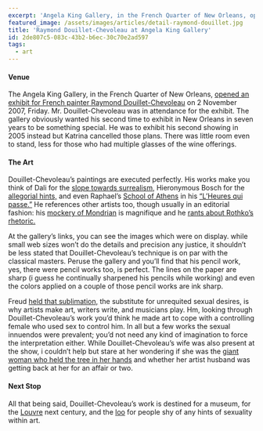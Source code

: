 ```yaml
---
excerpt: 'Angela King Gallery, in the French Quarter of New Orleans, opened an exhibit for French painter Raymond Douillet-Chevoleau. Mr. Douillet-Chevoleau was in attendance for the exhibit.'
featured_image: /assets/images/articles/detail-raymond-douillet.jpg
title: 'Raymond Douillet-Chevoleau at Angela King Gallery'
id: 2de807c5-083c-43b2-b6ec-30c70e2ad597
tags:
  - art
---
```

<h4>Venue</h4>
<p>The Angela King Gallery, in the French Quarter of New Orleans, <a href="https://www.angelakinggallery.com/raymond-douillet" target="_blank" data-saferedirecturl="https://www.google.com/url?q=http://www.angelakinggallery.com/douillet_detail.php&source=gmail&ust=1594924688495000&usg=AFQjCNGaWY1vkERhVFrzELdaBMKsx-MU_Q">opened an exhibit for French painter Raymond Douillet-Chevoleau</a> on 2 November 2007, Friday. Mr. Douillet-Chevoleau was in attendance for the exhibit. The gallery obviously wanted his second time to exhibit in New Orleans in seven years to be something special. He was to exhibit his second showing in 2005 instead but Katrina cancelled those plans. There was little room even to stand, less for those who had multiple glasses of the wine offerings.
</p>
<h4>The Art</h4>
<p>Douillet-Chevoleau’s paintings are executed perfectly. His works make you think of Dali for the <a href="http://www.angelakinggallery.com/douillet_detail_fish.php" target="_blank" data-saferedirecturl="https://www.google.com/url?q=http://www.angelakinggallery.com/douillet_detail_fish.php&source=gmail&ust=1594924688495000&usg=AFQjCNGOd-F1sb89PsFnDGWxnthphz5KOw">slope towards surrealism,</a> Hieronymous Bosch for the <a href="http://www.angelakinggallery.com/douillet_detail_tryp.php" target="_blank" data-saferedirecturl="https://www.google.com/url?q=http://www.angelakinggallery.com/douillet_detail_tryp.php&source=gmail&ust=1594924688495000&usg=AFQjCNGNjhKfjidx40vr4osVUWrgEql4QA">allegorial hints,</a> and even Raphael’s <a href="http://www.csus.edu/phil/sacstate-images/school_athens.jpg" target="_blank" data-saferedirecturl="https://www.google.com/url?q=http://www.csus.edu/phil/sacstate-images/school_athens.jpg&source=gmail&ust=1594924688495000&usg=AFQjCNFepwE2s4S5bfE-sKXn7pTtkBMMWw">School of Athens</a> in his <a href="http://www.csus.edu/phil/sacstate-images/school_athens.jpg" target="_blank" data-saferedirecturl="https://www.google.com/url?q=http://www.csus.edu/phil/sacstate-images/school_athens.jpg&source=gmail&ust=1594924688495000&usg=AFQjCNFepwE2s4S5bfE-sKXn7pTtkBMMWw">“L’Heures qui passe.”</a> He references other artists too, though usually in an editorial fashion: his <a href="http://www.angelakinggallery.com/douillet_mondrian.php" target="_blank" data-saferedirecturl="https://www.google.com/url?q=http://www.angelakinggallery.com/douillet_mondrian.php&source=gmail&ust=1594924688495000&usg=AFQjCNElXOj8ZPPTBr3w48ZkkZbqvdOVPA">mockery of Mondrian</a> is magnifique and he <a href="http://www.angelakinggallery.com/douillet_detail_rothko.php" target="_blank" data-saferedirecturl="https://www.google.com/url?q=http://www.angelakinggallery.com/douillet_detail_rothko.php&source=gmail&ust=1594924688495000&usg=AFQjCNF0m0u6cZGBMlZ8Hyna7iJoTXkogQ">rants about Rothko’s rhetoric.</a>
</p>
<p><a href="http://www.angelakinggallery.com/douillet_detail_rothko.php" target="_blank" data-saferedirecturl="https://www.google.com/url?q=http://www.angelakinggallery.com/douillet_detail_rothko.php&source=gmail&ust=1594924688495000&usg=AFQjCNF0m0u6cZGBMlZ8Hyna7iJoTXkogQ"></a>At the gallery’s links, you can see the images which were on display. while small web sizes won’t do the details and precision any justice, it shouldn’t be less stated that Douillet-Chevoleau’s technique is on par with the classical masters. Peruse the gallery and you’ll find that his pencil work, yes, there were pencil works too, is perfect. The lines on the paper are sharp (i guess he continually sharpened his pencils while working) and even the colors applied on a couple of those pencil works are ink sharp.
</p>
<p>Freud <a href="http://www.colorado.edu/English/courses/ENGL2012Klages/freud.html" target="_blank" data-saferedirecturl="https://www.google.com/url?q=http://www.colorado.edu/English/courses/ENGL2012Klages/freud.html&source=gmail&ust=1594924688495000&usg=AFQjCNEjh1JHwj7BV3Bwz3NzDbGiNnmc0g">held that sublimation,</a> the substitute for unrequited sexual desires, is why artists make art, writers write, and musicians play. Hm, looking through Douillet-Chevoleau’s work you’d think he made art to cope with a controlling female who used sex to control him. In all but a few works the sexual innuendos were prevalent; you’d not need any kind of imagination to force the interpretation either. While Douillet-Chevoleau’s wife was also present at the show, i couldn’t help but stare at her wondering if she was the <a href="http://www.angelakinggallery.com/douillet_giant.php" target="_blank" data-saferedirecturl="https://www.google.com/url?q=http://www.angelakinggallery.com/douillet_giant.php&source=gmail&ust=1594924688495000&usg=AFQjCNELum1pn0E4Ivm4wOTtmQ-pTXi6sQ">giant woman who held the tree in her hands</a> and whether her artist husband was getting back at her for an affair or two.
</p>
<h4>Next Stop</h4>
<p>All that being said, Douillet-Chevoleau’s work is destined for a museum, for the <a href="http://www.louvre.fr/llv/commun/home.jsp?bmLocale=en" target="_blank" data-saferedirecturl="https://www.google.com/url?q=http://www.louvre.fr/llv/commun/home.jsp?bmLocale%3Den&source=gmail&ust=1594924688495000&usg=AFQjCNF5Izbvm-zP1_oQ2XbOg8SSt5Ye5g">Louvre</a> next century, and the <a href="http://www.businessweek.com/innovate/NussbaumOnDesign/archives/2005/10/the_art_and_inn.html" target="_blank" data-saferedirecturl="https://www.google.com/url?q=http://www.businessweek.com/innovate/NussbaumOnDesign/archives/2005/10/the_art_and_inn.html&source=gmail&ust=1594924688495000&usg=AFQjCNG_tyGiyXRhKk5bxbU9yR6m61RaFg">loo</a> for people shy of any hints of sexuality within art.
</p>
